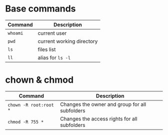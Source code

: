# Base commands
| Command | Description |
|---------|-------------|
| `whoami` | current user |
| `pwd` | current working directory |
| `ls` | files list |
| `ll` | alias for `ls -l` |
# chown & chmod
| Command | Description |
|---------|-------------|
| `chown -R root:root *` | Changes the owner and group for all subfolders |
| `chmod -R 755 *` | Changes the access rights for all subfolders |
